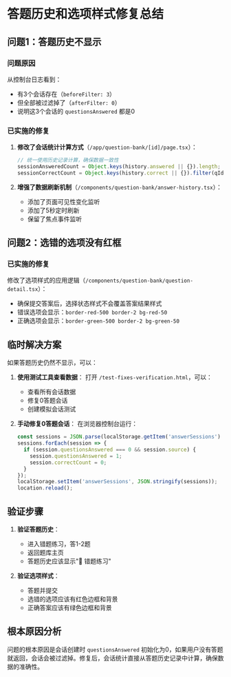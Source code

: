 # 答题历史和选项样式修复总结

## 问题1：答题历史不显示

### 问题原因
从控制台日志看到：
- 有3个会话存在（`beforeFilter: 3`）
- 但全部被过滤掉了（`afterFilter: 0`）
- 说明这3个会话的 `questionsAnswered` 都是0

### 已实施的修复
1. **修改了会话统计计算方式**（`/app/question-bank/[id]/page.tsx`）：
   ```javascript
   // 统一使用历史记录计算，确保数据一致性
   sessionAnsweredCount = Object.keys(history.answered || {}).length;
   sessionCorrectCount = Object.keys(history.correct || {}).filter(qId => history.correct[qId]).length;
   ```

2. **增强了数据刷新机制**（`/components/question-bank/answer-history.tsx`）：
   - 添加了页面可见性变化监听
   - 添加了5秒定时刷新
   - 保留了焦点事件监听

## 问题2：选错的选项没有红框

### 已实施的修复
修改了选项样式的应用逻辑（`/components/question-bank/question-detail.tsx`）：
- 确保提交答案后，选择状态样式不会覆盖答案结果样式
- 错误选项会显示：`border-red-500 border-2 bg-red-50`
- 正确选项会显示：`border-green-500 border-2 bg-green-50`

## 临时解决方案

如果答题历史仍然不显示，可以：

1. **使用测试工具查看数据**：
   打开 `/test-fixes-verification.html`，可以：
   - 查看所有会话数据
   - 修复0答题会话
   - 创建模拟会话测试

2. **手动修复0答题会话**：
   在浏览器控制台运行：
   ```javascript
   const sessions = JSON.parse(localStorage.getItem('answerSessions') || '[]');
   sessions.forEach(session => {
     if (session.questionsAnswered === 0 && session.source) {
       session.questionsAnswered = 1;
       session.correctCount = 0;
     }
   });
   localStorage.setItem('answerSessions', JSON.stringify(sessions));
   location.reload();
   ```

## 验证步骤

1. **验证答题历史**：
   - 进入错题练习，答1-2题
   - 返回题库主页
   - 答题历史应该显示"🔴 错题练习"

2. **验证选项样式**：
   - 答题并提交
   - 选错的选项应该有红色边框和背景
   - 正确答案应该有绿色边框和背景

## 根本原因分析

问题的根本原因是会话创建时 `questionsAnswered` 初始化为0，如果用户没有答题就返回，会话会被过滤掉。修复后，会话统计直接从答题历史记录中计算，确保数据的准确性。